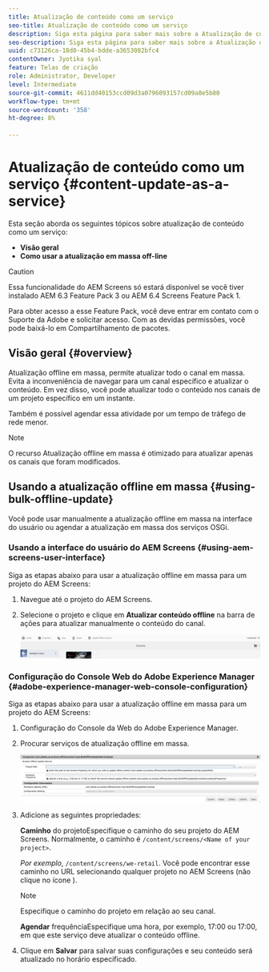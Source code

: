 ```yaml
---
title: Atualização de conteúdo como um serviço
seo-title: Atualização de conteúdo como um serviço
description: Siga esta página para saber mais sobre a Atualização de conteúdo como um serviço.
seo-description: Siga esta página para saber mais sobre a Atualização de conteúdo como um serviço.
uuid: c73126ca-18d0-45b4-bdde-a3653082bfc4
contentOwner: Jyotika syal
feature: Telas de criação
role: Administrator, Developer
level: Intermediate
source-git-commit: 4611dd40153ccd09d3a0796093157cd09a8e5b80
workflow-type: tm+mt
source-wordcount: '358'
ht-degree: 8%

---
```



# Atualização de conteúdo como um serviço {#content-update-as-a-service}

Esta seção aborda os seguintes tópicos sobre atualização de conteúdo como um serviço:

* **Visão geral**
* **Como usar a atualização em massa off-line**

>[!CAUTION]
>
>Essa funcionalidade do AEM Screens só estará disponível se você tiver instalado AEM 6.3 Feature Pack 3 ou AEM 6.4 Screens Feature Pack 1.
>
>Para obter acesso a esse Feature Pack, você deve entrar em contato com o Suporte da Adobe e solicitar acesso. Com as devidas permissões, você pode baixá-lo em Compartilhamento de pacotes.

## Visão geral {#overview}

Atualização offline em massa, permite atualizar todo o canal em massa. Evita a inconveniência de navegar para um canal específico e atualizar o conteúdo. Em vez disso, você pode atualizar todo o conteúdo nos canais de um projeto específico em um instante.

Também é possível agendar essa atividade por um tempo de tráfego de rede menor.

>[!NOTE]
>
>O recurso Atualização offline em massa é otimizado para atualizar apenas os canais que foram modificados.

## Usando a atualização offline em massa {#using-bulk-offline-update}

Você pode usar manualmente a atualização offline em massa na interface do usuário ou agendar a atualização em massa dos serviços OSGi.

### Usando a interface do usuário do AEM Screens {#using-aem-screens-user-interface}

Siga as etapas abaixo para usar a atualização offline em massa para um projeto do AEM Screens:

1. Navegue até o projeto do AEM Screens.
1. Selecione o projeto e clique em **Atualizar conteúdo offline** na barra de ações para atualizar manualmente o conteúdo do canal.

   ![screen_shot_2018-04-24at122256pm](assets/screen_shot_2018-04-24at122256pm.png)

### Configuração do Console Web do Adobe Experience Manager {#adobe-experience-manager-web-console-configuration}

Siga as etapas abaixo para usar a atualização offline em massa para um projeto do AEM Screens:

1. Configuração do Console da Web do Adobe Experience Manager.
1. Procurar serviços de atualização offline em massa.

   ![screen_shot_2018-04-24at121428pm](assets/screen_shot_2018-04-24at121428pm.png)

1. Adicione as seguintes propriedades:

   **Caminho** do projetoEspecifique o caminho do seu projeto do AEM Screens. Normalmente, o caminho é `/content/screens/<Name of your project>`.

   *Por exemplo*, `/content/screens/we-retail`. Você pode encontrar esse caminho no URL selecionando qualquer projeto no AEM Screens (não clique no ícone ).

   >[!NOTE]
   >
   >Especifique o caminho do projeto em relação ao seu canal.

   **Agendar** frequênciaEspecifique uma hora, por exemplo, 17:00 ou 17:00, em que este serviço deve atualizar o conteúdo offline.

1. Clique em **Salvar** para salvar suas configurações e seu conteúdo será atualizado no horário especificado.


